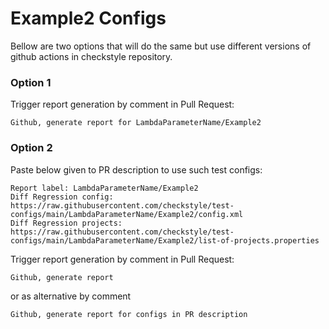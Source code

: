 # Example2 Configs

Bellow are two options that will do the same but use different versions
of github actions in checkstyle repository.


### Option 1
Trigger report generation by comment in Pull Request:
```
Github, generate report for LambdaParameterName/Example2
```

### Option 2

Paste below given to PR description to use such test configs:
```
Report label: LambdaParameterName/Example2
Diff Regression config: https://raw.githubusercontent.com/checkstyle/test-configs/main/LambdaParameterName/Example2/config.xml
Diff Regression projects: https://raw.githubusercontent.com/checkstyle/test-configs/main/LambdaParameterName/Example2/list-of-projects.properties
```

Trigger report generation by comment in Pull Request:
```
Github, generate report
```
or as alternative by comment
```
Github, generate report for configs in PR description
```
